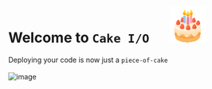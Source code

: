 # Welcome to `Cake I/O`⠀⠀![image](https://github.com/Cake-io/.github/raw/main/profile/ezgif-3-28ab4782fb.gif)
Deploying your code is now just a `piece-of-cake`<br><br>
![image](https://user-images.githubusercontent.com/52095470/210907334-87e30b95-069c-4539-8b27-d8a92810a295.png)
